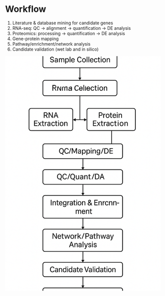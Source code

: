 
# Workflow

1. Literature & database mining for candidate genes
2. RNA-seq: QC → alignment → quantification → DE analysis
3. Proteomics: processing → quantification → DE analysis
4. Gene-protein mapping
5. Pathway/enrichment/network analysis
6. Candidate validation (wet lab and in silico)

![Pipeline Diagram](../figures/pipeline_overview.png)

